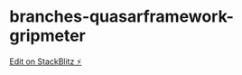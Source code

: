# branches-quasarframework-gripmeter

[Edit on StackBlitz ⚡️](https://stackblitz.com/edit/quasarframework-rfowfj)